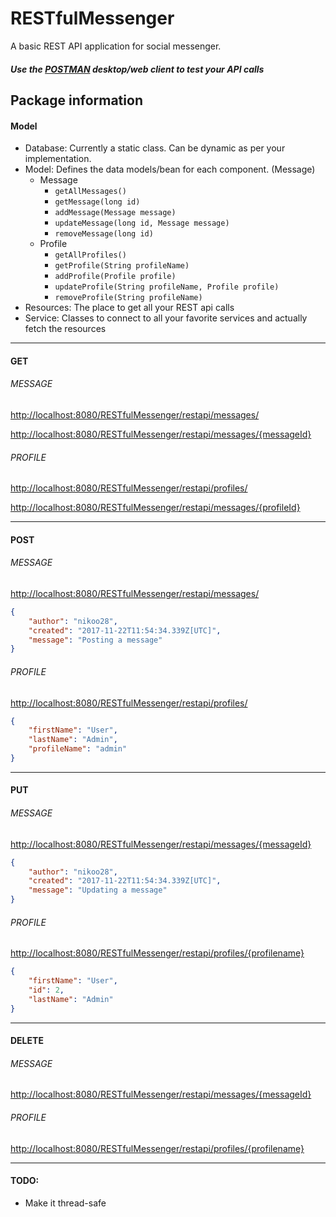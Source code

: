 # RESTfulMessenger
A basic REST API application for social messenger.

##### Use the [POSTMAN](https://www.getpostman.com/) desktop/web client to test your API calls

## Package information
#### Model
* Database: Currently a static class. Can be dynamic as per your implementation.
* Model: Defines the data models/bean for each component. (Message)
  * Message 
    * ```getAllMessages()```
    * ```getMessage(long id)```
    * ```addMessage(Message message)```
    * ```updateMessage(long id, Message message)```
    * ```removeMessage(long id)```
  * Profile
    * ```getAllProfiles()```
    * ```getProfile(String profileName)```
    * ```addProfile(Profile profile)```
    * ```updateProfile(String profileName, Profile profile)```
    * ```removeProfile(String profileName)```
* Resources: The place to get all your REST api calls
* Service: Classes to connect to all your favorite services and actually fetch the resources

---

#### GET
###### MESSAGE
[http://localhost:8080/RESTfulMessenger/restapi/messages/](#)

[http://localhost:8080/RESTfulMessenger/restapi/messages/{messageId}](#)

###### PROFILE
[http://localhost:8080/RESTfulMessenger/restapi/profiles/](#)

[http://localhost:8080/RESTfulMessenger/restapi/messages/{profileId}](#)

---

#### POST
###### MESSAGE
[http://localhost:8080/RESTfulMessenger/restapi/messages/](#)
```json
{
    "author": "nikoo28",
    "created": "2017-11-22T11:54:34.339Z[UTC]",
    "message": "Posting a message"
}
```

###### PROFILE
[http://localhost:8080/RESTfulMessenger/restapi/profiles/](#)
```json
{
    "firstName": "User",
    "lastName": "Admin",
    "profileName": "admin"
}
```

---

#### PUT
###### MESSAGE
[http://localhost:8080/RESTfulMessenger/restapi/messages/{messageId}](#)
```json
{
    "author": "nikoo28",
    "created": "2017-11-22T11:54:34.339Z[UTC]",
    "message": "Updating a message"
}
```

###### PROFILE
[http://localhost:8080/RESTfulMessenger/restapi/profiles/{profilename}](#)
```json
{
    "firstName": "User",
    "id": 2,
    "lastName": "Admin"
}
```

---

#### DELETE
###### MESSAGE
[http://localhost:8080/RESTfulMessenger/restapi/messages/{messageId}](#)

###### PROFILE
[http://localhost:8080/RESTfulMessenger/restapi/profiles/{profilename}](#)

---

#### TODO:
* Make it thread-safe
